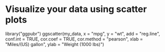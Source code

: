 # Visualize your data using scatter plots


library("ggpubr")
ggscatter(my_data, x = "mpg", y = "wt", 
          add = "reg.line", conf.int = TRUE, 
          cor.coef = TRUE, cor.method = "pearson",
          xlab = "Miles/(US) gallon", ylab = "Weight (1000 lbs)")
